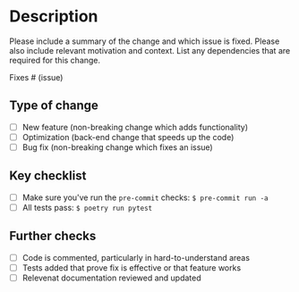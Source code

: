 # Description

Please include a summary of the change and which issue is fixed. Please also include
relevant motivation and context. List any dependencies that are required for this
change.

Fixes # (issue)

## Type of change

- [ ] New feature (non-breaking change which adds functionality)
- [ ] Optimization (back-end change that speeds up the code)
- [ ] Bug fix (non-breaking change which fixes an issue)

## Key checklist

- [ ] Make sure you've run the `pre-commit` checks: `$ pre-commit run -a`
- [ ] All tests pass: `$ poetry run pytest`

## Further checks

- [ ] Code is commented, particularly in hard-to-understand areas
- [ ] Tests added that prove fix is effective or that feature works
- [ ] Relevenat documentation reviewed and updated
